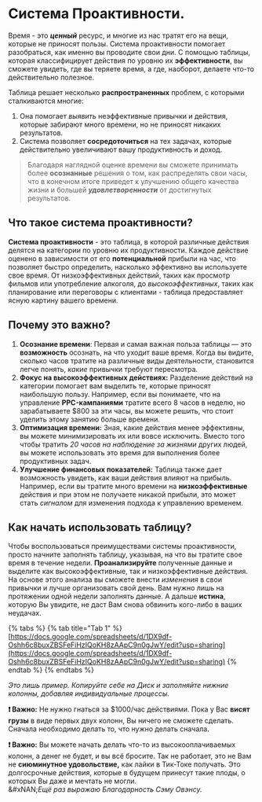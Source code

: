 # Система Проактивности.

Время - это _**ценный**_ ресурс, и многие из нас тратят его на вещи, которые не приносят пользы. Система проактивности помогает разобраться, как именно вы проводите свои дни. С помощью таблицы, которая классифицирует действия по уровню их **эффективности**, вы сможете увидеть, где вы теряете время, а где, наоборот, делаете что-то действительно полезное.

Таблица решает несколько **распространенных** проблем, с которыми сталкиваются многие:

1. Она помогает _выявить_ неэффективные привычки и действия, которые забирают много времени, но не приносят никаких результатов.
2. Система позволяет **сосредоточиться** на тех задачах, которые действительно увеличивают вашу продуктивность и доход.

> Благодаря наглядной оценке времени вы сможете принимать более **осознанные** решения о том, как распределять свои часы, что в конечном итоге приведет к улучшению общего качества жизни и большей _**удовлетворенности**_ от достигнутых результатов.

## Что такое система проактивности?

**Система проактивности** - это таблица, в которой различные действия делятся на категории по уровню их продуктивности. Каждое действие оценено в зависимости от его **потенциальной** прибыли на час, что позволяет быстро определить, насколько эффективно вы используете свое время. От низкоэффективных действий, таких как просмотр фильмов или употребление алкоголя, до _высокоэффективных_, таких как планирование или переговоры с клиентами - таблица предоставляет ясную картину вашего времени.

## Почему это важно?

1. **Осознание времени**: Первая и самая важная польза таблицы — это **возможность** осознать, на что уходит ваше время. Когда вы видите, сколько часов тратите на различные виды деятельности, становится легче понять, _какие_ привычки требуют пересмотра.
2. **Фокус на высокоэффективных действиях:** Разделение действий на категории помогает вам выделить те, которые приносят наибольшую пользу. Например, если вы понимаете, что на управление **PPC-кампаниями** тратите всего 8 часов в неделю, но зарабатываете $800 за эти часы, вы можете решить, что стоит уделить этому занятию больше времени.
3. **Оптимизация времени:** Зная, какие действия менее эффективны, вы можете минимизировать их или вовсе исключить. Вместо того чтобы тратить _20 часов на наблюдение за жизнями_ других людей, вы можете использовать это время для выполнения более продуктивных задач.
4. **Улучшение финансовых показателей:** Таблица также дает возможность увидеть, как ваши действия влияют на прибыль. Например, если вы тратите много времени на **низкоэффективные** действия и при этом не получаете никакой прибыли, это может стать _сигналом_ для изменения подхода к управлению временем.

## Как начать использовать таблицу?

Чтобы воспользоваться преимуществами системы проактивности, просто начните заполнять таблицу, указывая, на что вы тратите свое время в течение недели. **Проанализируйте** полученные данные и выделите как высокоэффективные, так и низкоэффективные действия. На основе этого анализа вы сможете внести _изменения_ в свои привычки и лучше организовать свой день. Вам нужно лишь на протяжении одной недели заполнять данные. А дальше **истина**, которую Вы увидите, не даст Вам снова обвинить кого-либо в ваших неудачах.

{% tabs %}
{% tab title="Tab 1" %}
[https://docs.google.com/spreadsheets/d/1DX9df-Oshh6c8buxZBSFeFiHzIQoKH8zAApC9n0gJwY/edit?usp=sharing](https://docs.google.com/spreadsheets/d/1DX9df-Oshh6c8buxZBSFeFiHzIQoKH8zAApC9n0gJwY/edit?usp=sharing)
{% endtab %}
{% endtabs %}

_Это лишь пример. Копируйте себе на Диск и заполняйте нижние колонны, добавляя индивидуальные процессы._

**❗ Важно:** Не нужно гнаться за $1000/час действиями. Пока у Вас **висят грузы** в виде первых двух колонн, Вы ничего не сможете сделать. Сначала необходимо делать то, что нужно делать сначала.

**❗ Важно:** Вы можете начать делать что-то из высокооплачиваемых колонн, а денег не будет, и вы всё бросите. Так не работает, это не Вам не **сиюминутное удовольствие,** как лайки в Тик-Токе получать. Это долгосрочные действия, которые в будущем принесут такие плоды, о которых Вы даже и мечтать не могли.\
&#xNAN;_&#x415;щё раз выражаю Благодарность Сэму Овэнсу._
